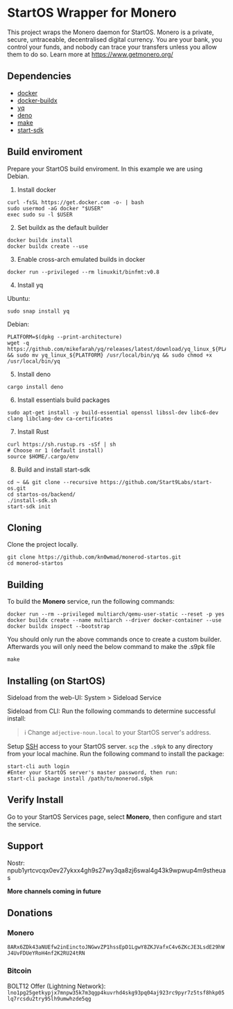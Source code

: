 # StartOS Wrapper for Monero

This project wraps the Monero daemon for StartOS. Monero is a private, secure, untraceable, decentralised digital currency. You are your bank, you control your funds, and nobody can trace your transfers unless you allow them to do so. Learn more at https://www.getmonero.org/

## Dependencies

- [docker](https://docs.docker.com/get-docker)
- [docker-buildx](https://docs.docker.com/buildx/working-with-buildx/)
- [yq](https://mikefarah.gitbook.io/yq)
- [deno](https://deno.land/)
- [make](https://www.gnu.org/software/make/)
- [start-sdk](https://github.com/Start9Labs/start-os/tree/master/backend)

## Build enviroment

Prepare your StartOS build enviroment. In this example we are using Debian.

1. Install docker

```
curl -fsSL https://get.docker.com -o- | bash
sudo usermod -aG docker "$USER"
exec sudo su -l $USER
```

2. Set buildx as the default builder

```
docker buildx install
docker buildx create --use
```

3. Enable cross-arch emulated builds in docker

```
docker run --privileged --rm linuxkit/binfmt:v0.8
```

4. Install yq

Ubuntu:

```
sudo snap install yq
```

Debian:

```
PLATFORM=$(dpkg --print-architecture)
wget -q https://github.com/mikefarah/yq/releases/latest/download/yq_linux_${PLATFORM} && sudo mv yq_linux_${PLATFORM} /usr/local/bin/yq && sudo chmod +x /usr/local/bin/yq
```

5. Install deno

```
cargo install deno
```

6. Install essentials build packages

```
sudo apt-get install -y build-essential openssl libssl-dev libc6-dev clang libclang-dev ca-certificates
```

7. Install Rust

```
curl https://sh.rustup.rs -sSf | sh
# Choose nr 1 (default install)
source $HOME/.cargo/env
```

8. Build and install start-sdk

```
cd ~ && git clone --recursive https://github.com/Start9Labs/start-os.git
cd startos-os/backend/
./install-sdk.sh
start-sdk init
```

## Cloning

Clone the project locally.

```
git clone https://github.com/kn0wmad/monerod-startos.git
cd monerod-startos
```

## Building

To build the **Monero** service, run the following commands:

```
docker run --rm --privileged multiarch/qemu-user-static --reset -p yes
docker buildx create --name multiarch --driver docker-container --use
docker buildx inspect --bootstrap
```

You should only run the above commands once to create a custom builder. Afterwards you will only need the below command to make the .s9pk file

```
make
```

## Installing (on StartOS)

Sideload from the web-UI:
System > Sideload Service

Sideload from CLI:
Run the following commands to determine successful install:

> :information_source: Change `adjective-noun.local` to your StartOS server's address.

Setup [SSH](https://docs.start9.com/latest/user-manual/overview/ssh) access to your StartOS server.
`scp` the `.s9pk` to any directory from your local machine.
Run the following command to install the package:

```
start-cli auth login
#Enter your StartOS server's master password, then run:
start-cli package install /path/to/monerod.s9pk
```

## Verify Install

Go to your StartOS Services page, select **Monero**, then configure and start the service.

## Support

Nostr: npub1yrtcvcqx0ev27ykxx4gh9s27wy3qa8zj6swal4g43k9wpwup4m9stheuas

**More channels coming in future**

## Donations

### Monero

`8ARx6ZDk43aNUEfw2inEinctoJNGwvZP1hssEpD1LgwY8ZKJVafxC4v6ZKcJE3LsdE29hWJ4UvFDUeYRoH4nf2K2RU24tRN`

### Bitcoin

BOLT12 Offer (Lightning Network):
`lno1pg25getkypjx7mnpw35k7m3qgp4kuvrhd4skg93pq04aj923rc9pyr7z5tsf8hkp05lq7rcsdu2try95lh9umwhzde5qg`
